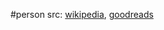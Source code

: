 #person 
src: [wikipedia](https://en.wikipedia.org/wiki/Sarah_Scoles), [goodreads](https://www.goodreads.com/author/show/15862273.Sarah_Scoles) 


